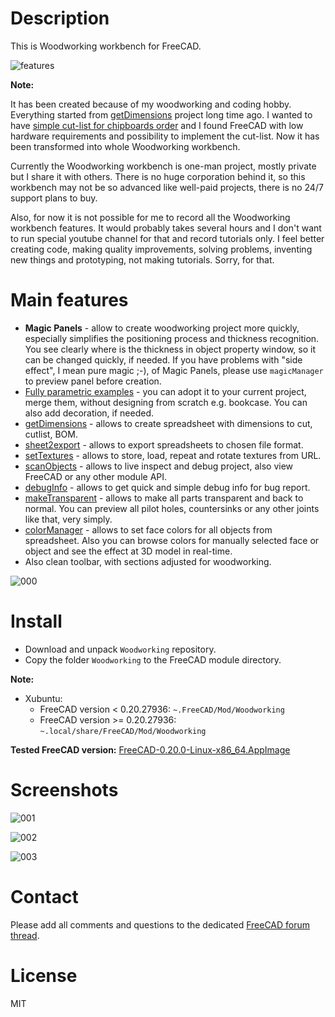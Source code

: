 # Description

This is Woodworking workbench for FreeCAD. 

![features](https://raw.githubusercontent.com/dprojects/Woodworking/master/Screenshots/features.gif)

**Note:**

It has been created because of my woodworking and coding hobby. Everything started from [getDimensions](https://github.com/dprojects/getDimensions/commits/master) project long time ago. I wanted to have [simple cut-list for chipboards order](https://github.com/dprojects/getDimensions/commit/a6f0a2221e90f717be95bd0dc1cc9f1ede95a329) and I found FreeCAD with low hardware requirements and possibility to implement the cut-list. Now it has been transformed into whole Woodworking workbench.

Currently the Woodworking workbench is one-man project, mostly private but I share it with others. There is no huge corporation behind it, so this workbench may not be so advanced like well-paid projects, there is no 24/7 support plans to buy. 

Also, for now it is not possible for me to record all the Woodworking workbench features. It would probably takes several hours and I don't want to run special youtube channel for that and record tutorials only. I feel better creating code, making quality improvements, solving problems, inventing new things and prototyping, not making tutorials. 
Sorry, for that.

# Main features

* **Magic Panels** - allow to create woodworking project more quickly, especially simplifies the positioning process and thickness recognition. You see clearly where is the thickness in object property window, so it can be changed quickly, if needed. If you have problems with "side effect", I mean pure magic ;-), of Magic Panels, please use `magicManager` to preview panel before creation.
* [Fully parametric examples](https://github.com/dprojects/Woodworking/tree/master/Examples) - you can adopt it to your current project, merge them, without designing from scratch e.g. bookcase. You can also add decoration, if needed.
* [getDimensions](https://github.com/dprojects/getDimensions) - allows to create spreadsheet with dimensions to cut, cutlist, BOM.
* [sheet2export](https://github.com/dprojects/sheet2export) - allows to export spreadsheets to chosen file format.
* [setTextures](https://github.com/dprojects/setTextures) - allows to store, load, repeat and rotate textures from URL.
* [scanObjects](https://github.com/dprojects/scanObjects) - allows to live inspect and debug project, also view FreeCAD or any other module API.
* [debugInfo](https://github.com/dprojects/Woodworking/blob/master/Tools/debugInfo.py) - allows to get quick and simple debug info for bug report.
* [makeTransparent](https://github.com/dprojects/Woodworking/blob/master/Tools/makeTransparent.py) - allows to make all parts transparent and back to normal. You can preview all pilot holes, countersinks or any other joints like that, very simply.
* [colorManager](https://github.com/dprojects/Woodworking/blob/master/Tools/colorManager.py) - allows to set face colors for all objects from spreadsheet. Also you can browse colors for manually selected face or object and see the effect at 3D model in real-time.
* Also clean toolbar, with sections adjusted for woodworking.

![000](https://raw.githubusercontent.com/dprojects/Woodworking/master/Screenshots/000.png)

# Install

* Download and unpack `Woodworking` repository.
* Copy the folder `Woodworking` to the FreeCAD module directory.

**Note:** 

* Xubuntu:
	* FreeCAD version < 0.20.27936: `~.FreeCAD/Mod/Woodworking`
	* FreeCAD version >= 0.20.27936: `~.local/share/FreeCAD/Mod/Woodworking`

**Tested FreeCAD version:** [FreeCAD-0.20.0-Linux-x86_64.AppImage](https://github.com/FreeCAD/FreeCAD/releases/download/0.20/FreeCAD-0.20.0-Linux-x86_64.AppImage)

# Screenshots

![001](https://raw.githubusercontent.com/dprojects/Woodworking/master/Screenshots/001.png)

![002](https://raw.githubusercontent.com/dprojects/Woodworking/master/Screenshots/002.png)

![003](https://raw.githubusercontent.com/dprojects/Woodworking/master/Screenshots/003.png)

# Contact

Please add all comments and questions to the dedicated [FreeCAD forum thread](https://forum.freecadweb.org/viewtopic.php?f=3&t=8247).

# License

MIT
